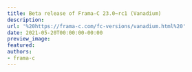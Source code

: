 ```yaml
---
title: Beta release of Frama-C 23.0~rc1 (Vanadium)
description:
url: '%20https://frama-c.com/fc-versions/vanadium.html%20'
date: 2021-05-20T00:00:00-00:00
preview_image:
featured:
authors:
- frama-c
---
```



